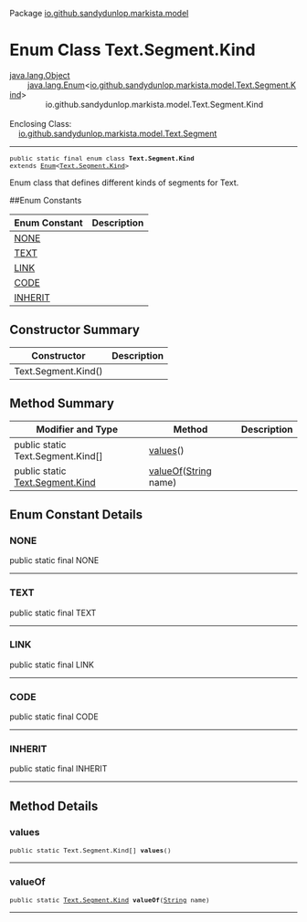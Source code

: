 Package [io.github.sandydunlop.markista.model](index.md)

# Enum Class Text.Segment.Kind
[java.lang.Object](https://docs.oracle.com/en/java/javase/24/docs/api/java.base/java/lang/Object.html)<br/>
        [java.lang.Enum](https://docs.oracle.com/en/java/javase/24/docs/api/java.base/java/lang/Enum.html)<[io.github.sandydunlop.markista.model.Text.Segment.Kind](Text.Segment.Kind.md)><br/>
                io.github.sandydunlop.markista.model.Text.Segment.Kind<br/>
<br/>
Enclosing Class:<br/>
    [io.github.sandydunlop.markista.model.Text.Segment](Text.Segment.md)


----

<span style="font-family: monospace; font-size: 80%;">public static final enum class __Text.Segment.Kind__<br/>extends [Enum](https://docs.oracle.com/en/java/javase/24/docs/api/java.base/java/lang/Enum.html)<[Text.Segment.Kind](Text.Segment.Kind.md)>
</span>

Enum class that defines different kinds of segments for Text.


##Enum Constants

| Enum Constant       | Description |
|---------------------|-------------|
| [NONE](#none)       |             |
| [TEXT](#text)       |             |
| [LINK](#link)       |             |
| [CODE](#code)       |             |
| [INHERIT](#inherit) |             |



## Constructor Summary

| Constructor         | Description |
|---------------------|-------------|
| Text.Segment.Kind() |             |



## Method Summary

| Modifier and Type                                       | Method                                                                                                                 | Description |
|---------------------------------------------------------|------------------------------------------------------------------------------------------------------------------------|-------------|
| public static Text.Segment.Kind\[]                      | [values](#values)()                                                                                                    |             |
| public static [Text.Segment.Kind](Text.Segment.Kind.md) | [valueOf](#valueof)([String](https://docs.oracle.com/en/java/javase/24/docs/api/java.base/java/lang/String.html) name) |             |



## Enum Constant Details

### NONE

public static final  NONE




---

### TEXT

public static final  TEXT




---

### LINK

public static final  LINK




---

### CODE

public static final  CODE




---

### INHERIT

public static final  INHERIT




---


## Method Details

### values

<span style="font-family: monospace; font-size: 80%;">public static Text.Segment.Kind\[] __values__()</span>




---

### valueOf

<span style="font-family: monospace; font-size: 80%;">public static [Text.Segment.Kind](Text.Segment.Kind.md) __valueOf__([String](https://docs.oracle.com/en/java/javase/24/docs/api/java.base/java/lang/String.html) name)</span>




---

